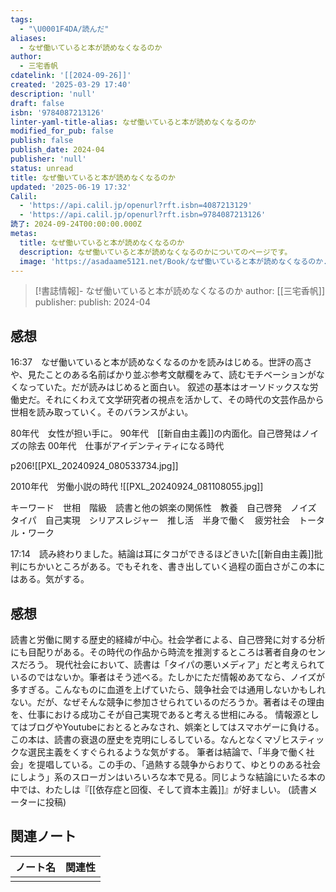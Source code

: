 ```yaml
---
tags:
  - "\U0001F4DA/読んだ"
aliases:
  - なぜ働いていると本が読めなくなるのか
author:
  - 三宅香帆
cdatelink: '[[2024-09-26]]'
created: '2025-03-29 17:40'
description: 'null'
draft: false
isbn: '9784087213126'
linter-yaml-title-alias: なぜ働いていると本が読めなくなるのか
modified_for_pub: false
publish: false
publish_date: 2024-04
publisher: 'null'
status: unread
title: なぜ働いていると本が読めなくなるのか
updated: '2025-06-19 17:32'
Calil:
  - 'https://api.calil.jp/openurl?rft.isbn=4087213129'
  - 'https://api.calil.jp/openurl?rft.isbn=9784087213126'
読了: 2024-09-24T00:00:00.000Z
metas:
  title: なぜ働いていると本が読めなくなるのか
  description: なぜ働いていると本が読めなくなるのかについてのページです。
  image: 'https://asadaame5121.net/Book/なぜ働いていると本が読めなくなるのか.png'
---
```

> [!書誌情報]-
>  なぜ働いていると本が読めなくなるのか
>  author: [[三宅香帆]]
>  publisher: 
>  publish: 2024-04 

## 感想
16:37　なぜ働いていると本が読めなくなるのかを読みはじめる。世評の高さや、見たことのある名前ばかり並ぶ参考文献欄をみて、読むモチベーションがなくなっていた。だが読みはじめると面白い。 叙述の基本はオーソドックスな労働史だ。それにくわえて文学研究者の視点を活かして、その時代の文芸作品から世相を読み取っていく。そのバランスがよい。

80年代　女性が担い手に。
90年代　[[新自由主義]]の内面化。自己啓発はノイズの除去
00年代　仕事がアイデンティティになる時代

p206![[PXL_20240924_080533734.jpg]]

2010年代　労働小説の時代
![[PXL_20240924_081108055.jpg]]

キーワード　世相　階級　読書と他の娯楽の関係性　教養　自己啓発　ノイズ　タイパ　自己実現　シリアスレジャー　推し活　半身で働く　疲労社会　トータル・ワーク

17:14　読み終わりました。結論は耳にタコができるほどきいた[[新自由主義]]批判にちかいところがある。でもそれを、書き出していく過程の面白さがこの本にはある。気がする。

## 感想
読書と労働に関する歴史的経緯が中心。社会学者による、自己啓発に対する分析にも目配りがある。その時代の作品から時流を推測するところは著者自身のセンスだろう。
現代社会において、読書は「タイパの悪いメディア」だと考えられているのではないか。筆者はそう述べる。たしかにただ情報めあてなら、ノイズが多すぎる。こんなものに血道を上げていたら、競争社会では通用しないかもしれない。だが、なぜそんな競争に参加させられているのだろうか。著者はその理由を、仕事における成功こそが自己実現であると考える世相にみる。
情報源としてはブログやYoutubeにおとるとみなされ、娯楽としてはスマホゲーに負ける。この本は、読書の衰退の歴史を克明にしるしている。なんとなくマゾヒスティックな選民主義をくすぐられるような気がする。
筆者は結論で、「半身で働く社会」を提唱している。この手の、「過熱する競争からおりて、ゆとりのある社会にしよう」系のスローガンはいろいろな本で見る。同じような結論にいたる本の中では、わたしは『[[依存症と回復、そして資本主義]]』が好ましい。 (読書メーターに投稿)
## 関連ノート
| ノート名 | 関連性 |
| ---- | --- |
|      |     |

